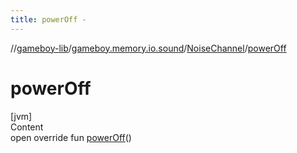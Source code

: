 ```yaml
---
title: powerOff -
---
```

//[gameboy-lib](../../index.md)/[gameboy.memory.io.sound](../index.md)/[NoiseChannel](index.md)/[powerOff](power-off.md)



# powerOff  
[jvm]  
Content  
open override fun [powerOff](power-off.md)()  



